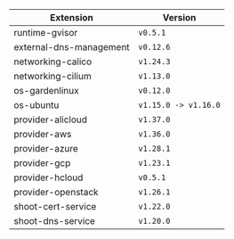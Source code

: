 | Extension      |  Version | 
| ----------- | ----------- |
|runtime-gvisor|```v0.5.1```|
|external-dns-management|```v0.12.6```|
|networking-calico|```v1.24.3```|
|networking-cilium|```v1.13.0```|
|os-gardenlinux|```v0.12.0```|
|os-ubuntu|```v1.15.0 -> v1.16.0```|
|provider-alicloud|```v1.37.0```|
|provider-aws|```v1.36.0```|
|provider-azure|```v1.28.1```|
|provider-gcp|```v1.23.1```|
|provider-hcloud|```v0.5.1```|
|provider-openstack|```v1.26.1```|
|shoot-cert-service|```v1.22.0```|
|shoot-dns-service|```v1.20.0```|
